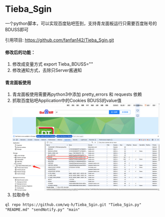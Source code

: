 # Tieba_Sgin

一个python脚本，可以实现百度贴吧签到，支持青龙面板运行只需要百度账号的BDUSS即可

引用项目: https://github.com/fanfan142/Tieba_Sgin.git


#### 修改后的功能：

1. 修改成变量方式
   export Tieba_BDUSS=""
2. 修改通知方式，去除只Server酱通知

#### 青龙面板使用

1. 青龙面板使用需要再python3中添加 pretty_errors 和 requests 依赖
2. 抓取百度贴吧Application中的Cookies BDUSS的value值
   ![image-20240302121449165](https://github.com/wq-h/pictures/blob/main/image-20240302121449165.png?raw=true)
3. 拉取命令
```shell
ql repo https://github.com/wq-h/Tieba_Sgin.git "Tieba_Sgin.py" "README.md" "sendNotify.py" "main"
```
